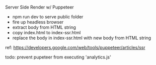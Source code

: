 Server Side Render w/ Puppeteer

- npm run dev to serve public folder
- fire up headless browser
- extract body from HTML string
- copy index.html to index-ssr.html
- replace the body in index-ssr.html with new body from HTML string

ref: https://developers.google.com/web/tools/puppeteer/articles/ssr

todo: prevent pupeteer from executing 'analytics.js'
